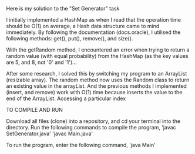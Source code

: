 Here is my solution to the "Set Generator" task

I initially implemented a HashMap as when I read that the operation time should be O(1) on average, a Hash data structure came to mind immediately. By following the documentation (docs.oracle), I utilised the following methods: get(), put(), remove(), and size().

With the getRandom method, I encountered an error when trying to return a random value (with equal probability) from the HashMap (as the key values are 5, and 8, not '0' and '1')...
    
After some research, I solved this by switching my program to an ArrayList (resizable array). The random method now uses the Random class to return an existing value in the arrayList. And the previous methods I implemented (insert, and remove) work with O(1) time because
    inserts the value to the end of the ArrayList. Accessing a particular index


TO COMPILE AND RUN

Download all files (clone) into a repository, and cd your terminal into the directory. Run the following commands to compile the program,
    'javac SetGenerator.java'
    'javac Main.java'

To run the program, enter the following command,
    'java Main'
